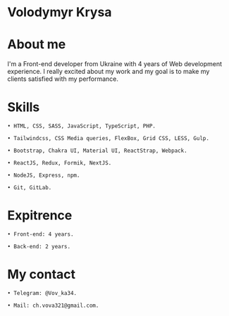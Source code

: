 # Volodymyr Krysa

# About me
I'm a Front-end developer from Ukraine with 4 years of Web development experience.
I really excited about my work and my goal is to make my clients satisfied with my performance.

# Skills
 	• HTML, CSS, SASS, JavaScript, TypeScript, PHP.
	
	• Tailwindcss, CSS Media queries, FlexBox, Grid CSS, LESS, Gulp.
	
	• Bootstrap, Chakra UI, Material UI, ReactStrap, Webpack. 

	• ReactJS, Redux, Formik, NextJS. 
	
	• NodeJS, Express, npm. 
	
	• Git, GitLab. 
	
# Expitrence
	• Front-end: 4 years. 
	
	• Back-end: 2 years. 
	
# My contact
	• Telegram: @Vov_ka34. 
	
	• Mail: ch.vova321@gmail.com. 


	
